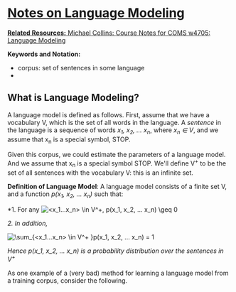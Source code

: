 <a href="https://www.codecogs.com/eqnedit.php?latex=\sum_{<x_1...x_n>&space;\in&space;V^&plus;&space;}p(x_1,&space;x_2,&space;...&space;x_n)&space;=&space;1" target="_blank">

# Notes on Language Modeling
**Related Resources:**
Michael Collins: [Course Notes for COMS w4705: Language Modeling](http://www.cs.columbia.edu/~mcollins/courses/nlp2011/notes/lm.pdf)

**Keywords and Notation:**
- corpus: set of sentences in some language
- 

## What is Language Modeling?
A language model is defined as follows. First, assume that we have a vocabulary V, which is the set of all words in the language. A *sentence* in the language is a sequence of words *x<sub>1</sub>, x<sub>2</sub>, ... x<sub>n</sub>*, where  *x<sub>n</sub> &isin; V*, and we assume that x<sub>n</sub> is a special symbol, STOP.

Given this corpus, we could estimate the parameters of a language model. And we assume that x<sub>n</sub> is a special symbol STOP. We'll define V<sup>+</sup>  to be the set of all sentences with the vocabulary V: this is an infinite set.

**Definition of Language Model**: A language model consists of a finite set V, and a function *p(x<sub>1</sub>, x<sub>2</sub>, ... x<sub>n</sub>)* such that:

*1. For any 
<img src="https://latex.codecogs.com/gif.latex?<x_1...x_n>&space;\in&space;V^&plus;,&space;p(x_1,&space;x_2,&space;...&space;x_n)&space;\geq&space;0" title="<x_1...x_n> \in V^+, p(x_1, x_2, ... x_n) \geq 0" /></a>

*2. In addition,*

<img src="https://latex.codecogs.com/gif.latex?\sum_{<x_1...x_n>&space;\in&space;V^&plus;&space;}p(x_1,&space;x_2,&space;...&space;x_n)&space;=&space;1" title="\sum_{<x_1...x_n> \in V^+ }p(x_1, x_2, ... x_n) = 1" /></a>

*Hence p(x_1, x_2, ... x_n) is a probability distribution over the sentences in V<sup>+</sup>*

As one example of a (very bad) method for learning a language model from a training corpus, consider the following. 

